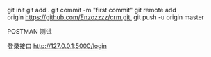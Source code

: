 git init 
git add . 
git commit -m "first commit" 
git remote add origin https://github.com/Enzozzzz/crm.git 
git push -u origin master


POSTMAN 测试

登录接口 http://127.0.0.1:5000/login
